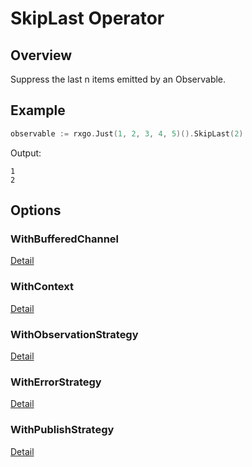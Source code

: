 # SkipLast Operator

## Overview

Suppress the last n items emitted by an Observable.

## Example

```go
observable := rxgo.Just(1, 2, 3, 4, 5)().SkipLast(2)
```

Output:

```
1
2
```

## Options

### WithBufferedChannel

[Detail](options.md#withbufferedchannel)

### WithContext

[Detail](options.md#withcontext)

### WithObservationStrategy

[Detail](options.md#withobservationstrategy)

### WithErrorStrategy

[Detail](options.md#witherrorstrategy)

### WithPublishStrategy

[Detail](options.md#withpublishstrategy)